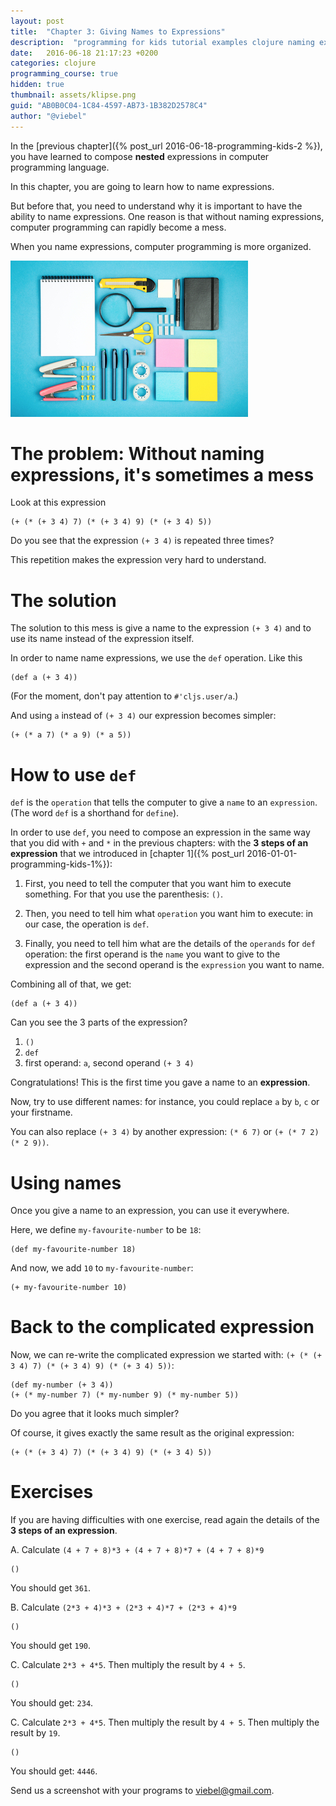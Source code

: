 ```yaml
---
layout: post
title:  "Chapter 3: Giving Names to Expressions"
description:  "programming for kids tutorial examples clojure naming expressions"
date:   2016-06-18 21:17:23 +0200
categories: clojure
programming_course: true
hidden: true
thumbnail: assets/klipse.png
guid: "AB0B0C04-1C84-4597-AB73-1B382D2578C4"
author: "@viebel"
---
```



In the [previous chapter]({% post_url 2016-06-18-programming-kids-2 %}), you have learned to compose **nested** expressions in computer programming language.

In this chapter, you are going to learn how to name expressions.

But before that, you need to understand why it is important to have the ability to name expressions. One reason is that without naming expressions, computer programming can rapidly become a mess.

When you name expressions, computer programming is more organized.

![Organized](/assets/organized.jpg)

# The problem: Without naming expressions, it's sometimes a mess

Look at this expression

~~~klipse
(+ (* (+ 3 4) 7) (* (+ 3 4) 9) (* (+ 3 4) 5))
~~~

Do you see that the expression `(+ 3 4)` is repeated three times?

This repetition makes the expression very hard to understand.


# The solution

The solution to this mess is give a name to the expression `(+ 3 4)` and to use its name instead of the expression itself.

In order to name name expressions, we use the `def` operation. Like this

~~~klipse
(def a (+ 3 4))
~~~

(For the moment, don't pay attention to `#'cljs.user/a`.)

And using `a` instead of `(+ 3 4)` our expression becomes simpler:


~~~klipse
(+ (* a 7) (* a 9) (* a 5))
~~~

# How to use `def`

`def` is the `operation` that tells the computer to give a `name` to an `expression`. (The word `def` is a shorthand for `define`).

In order to use `def`, you need to compose an expression in the same way that you did with `+` and `*` in the previous chapters: with the **3 steps of an expression** that we introduced in [chapter 1]({% post_url 2016-01-01-programming-kids-1%}):

1. First, you need to tell the computer that you want him to execute something. For that you use the parenthesis: `()`. 

2. Then, you need to tell him what `operation` you want him to execute: in our case, the operation is `def`.

3. Finally, you need to tell him what are the details of the `operands` for `def` operation: the first operand is the `name` you want to give to the expression and the second operand is the `expression` you want to name.

Combining all of that, we get:

~~~klipse
(def a (+ 3 4))
~~~

Can you see the 3 parts of the expression?

1. `()`
2. `def`
3. first operand: `a`, second operand `(+ 3 4)`

Congratulations! This is the first time you gave a name to an **expression**.

Now, try to use different names:  for instance, you could replace `a` by `b`, `c` or your firstname.

You can also replace `(+ 3 4)` by another expression: `(* 6 7)` or `(+ (* 7 2) (* 2 9))`.

# Using names

Once you give a name to an expression, you can use it everywhere.

Here, we define `my-favourite-number` to be `18`:

~~~klipse
(def my-favourite-number 18)
~~~

And now, we add `10` to `my-favourite-number`:

~~~klipse
(+ my-favourite-number 10)
~~~

# Back to the complicated expression

Now, we can re-write the complicated expression we started with: `(+ (* (+ 3 4) 7) (* (+ 3 4) 9) (* (+ 3 4) 5))`:

~~~klipse
(def my-number (+ 3 4))
(+ (* my-number 7) (* my-number 9) (* my-number 5))
~~~

Do you agree that it looks much simpler?

Of course, it gives exactly the same result as the original expression:

~~~klipse
(+ (* (+ 3 4) 7) (* (+ 3 4) 9) (* (+ 3 4) 5))
~~~


# Exercises

If you are having difficulties with one exercise, read again the details of the **3 steps of an expression**.

A. Calculate `(4 + 7 + 8)*3 + (4 + 7 + 8)*7 + (4 + 7 + 8)*9`

~~~klipse
()
~~~

You should get `361`.

B. Calculate `(2*3 + 4)*3 + (2*3 + 4)*7 + (2*3 + 4)*9`

~~~klipse
()
~~~

You should get `190`.


C. Calculate `2*3 + 4*5`. Then multiply the result by `4 + 5`.

~~~klipse
()
~~~

You should get: `234`.

C. Calculate `2*3 + 4*5`. Then multiply the result by `4 + 5`. Then multiply the result by `19`.

~~~klipse
()
~~~


You should get: `4446`.

Send us a screenshot with your programs to [viebel@gmail.com](mailto:viebel@gmail.com?Subject=Chapter%203).

